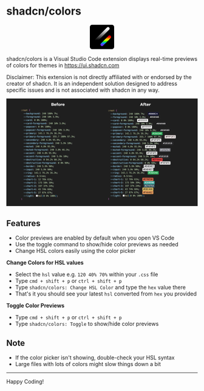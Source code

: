 # shadcn/colors

<p align="center">
    <img src="./images/icon.png" width="64" alt="shadcn-colors Icon" />
</p>

shadcn/colors is a Visual Studio Code extension displays real-time previews of colors for themes in https://ui.shadcn.com

Disclaimer: This extension is not directly affiliated with or endorsed by the creator of shadcn. It is an independent solution designed to address specific issues and is not associated with shadcn in any way.

<img src="./images/preview.webp" alt="shadcn-colors Preview" />

## Features

- Color previews are enabled by default when you open VS Code
- Use the toggle command to show/hide color previews as needed
- Change HSL colors easily using the color picker

**Change Colors for HSL values**

- Select the `hsl` value e.g. `120 40% 70%` within your `.css` file
- Type `cmd + shift + p` or `ctrl + shift + p`
- Type `shadcn/colors: Change HSL Color` and type the `hex` value there
- That's it you should see your latest `hsl` converted from `hex` you provided

**Toggle Color Previews**

- Type `cmd + shift + p` or `ctrl + shift + p`
- Type `shadcn/colors: Toggle` to show/hide color previews

## Note

- If the color picker isn't showing, double-check your HSL syntax
- Large files with lots of colors might slow things down a bit

---

Happy Coding!
